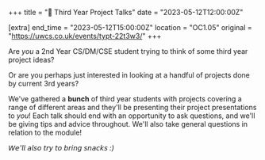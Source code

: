 +++
title = "🎤 Third Year Project Talks"
date = "2023-05-12T12:00:00Z"

[extra]
end_time = "2023-05-12T15:00:00Z"
location = "OC1.05"
original = "https://uwcs.co.uk/events/typt-22t3w3/"
+++

Are *you* a 2nd Year CS/DM/CSE student trying to think of some third year project ideas? 

Or are you perhaps just interested in looking at a handful of projects done by current 3rd years?

We've gathered a **bunch** of third year students with projects covering a range of different areas and they'll be presenting their project presentations to *you*! Each talk should end with an opportunity to ask questions, and we'll be giving tips and advice throughout. We'll also take general questions in relation to the module!

*𝘞𝘦'𝘭𝘭 𝘢𝘭𝘴𝘰 𝘵𝘳𝘺 𝘵𝘰 𝘣𝘳𝘪𝘯𝘨 𝘴𝘯𝘢𝘤𝘬𝘴 :)*
